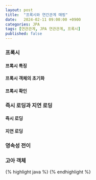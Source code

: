 ```yaml
---
layout: post
title:  "프록시와 연간관계 매핑"
date:   2024-02-11 09:00:00 +0900
categories: JPA
tags: [연관관계, JPA 연관관계, 프록시]
published: false
---
```


### 프록시

#### 프록시 특징

#### 프록시 객체의 초기화

#### 프록시 확인

### 즉시 로딩과 지연 로딩

#### 즉시 로딩

#### 지연 로딩

### 영속성 전이

### 고아 객체

{% highlight java %}
{% endhighlight %}